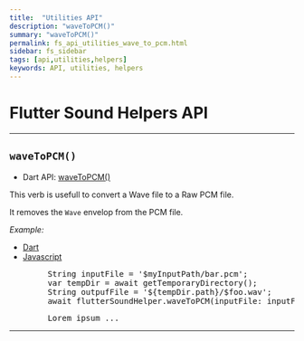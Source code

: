 ```yaml
---
title:  "Utilities API"
description: "waveToPCM()"
summary: "waveToPCM()"
permalink: fs_api_utilities_wave_to_pcm.html
sidebar: fs_sidebar
tags: [api,utilities,helpers]
keywords: API, utilities, helpers
---
```


# Flutter Sound Helpers API

------------------------------------------------------------------------------------------------------------------------

## `waveToPCM()`

- Dart API: [waveToPCM()](pages/flutter-sound/api/helper/FlutterSoundHelper/waveToPCM.html)

This verb is usefull to convert a Wave file to a Raw PCM file.

It removes the `Wave` envelop from the PCM file.

*Example:*
<ul id="profileTabs" class="nav nav-tabs">
    <li class="active"><a href="#dart" data-toggle="tab">Dart</a></li>
    <li><a href="#javascript" data-toggle="tab">Javascript</a></li>
</ul>
<div class="tab-content">

<div role="tabpanel" class="tab-pane active" id="dart">

<pre>
        String inputFile = '$myInputPath/bar.pcm';
        var tempDir = await getTemporaryDirectory();
        String outpufFile = '${tempDir.path}/$foo.wav';
        await flutterSoundHelper.waveToPCM(inputFile: inputFile, outpoutFile: outputFile);
</pre>

</div>

<div role="tabpanel" class="tab-pane" id="javascript">
<pre>
        Lorem ipsum ...
</pre>
</div>

</div>

------------------------------------------------------------------------------------------------------------------------

